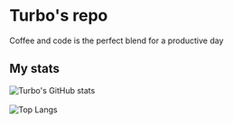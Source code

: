# Turbo's repo

Coffee and code is the perfect blend for a productive day

## My stats
![Turbo's GitHub stats](https://github-readme-stats.vercel.app/api?username=t18n&count_private=true&theme=dracula)
<br />
<br />
![Top Langs](https://github-readme-stats.vercel.app/api/top-langs/?username=t18n&theme=dracula)
